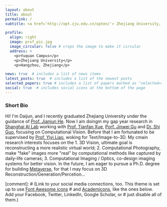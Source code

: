 ```yaml
---
layout: about
title: about
permalink: /
subtitle: <a href='http://opt.zju.edu.cn/opten/'> Zhejiang University, Optical Engineering</a> | <a href='https://github.com/OpenImagingLab'> Shanghai AI Lab, OpenImaging Lab</a>.

profile:
  align: right
  image: prof_pic.jpg
  image_circular: false # crops the image to make it circular
  address: >
    <p>Yuquan Campus</p>
    <p>Zhejiang University</p>
    <p>Hangzhou, Zhejiang</p>

news: true  # includes a list of news items
latest_posts: true  # includes a list of the newest posts
selected_papers: true # includes a list of papers marked as "selected={true}"
social: true  # includes social icons at the bottom of the page
---
```


### Short Bio
Hi! I'm Daijun, and I recently graduated Zhejiang University under the guidance of [Prof. Jianjun He](https://mypage.zju.edu.cn/JianjunHe#0). Now I am doingm my gap year research in [Shanghai AI Lab](https://www.shlab.org.cn/) working with [Prof. Tianfan Xue](https://tianfan.info/), [Porf. Jinwei Gu](https://www.gujinwei.org/) and [Dr. Shi Guo](https://scholar.google.com/citations?user=5hsEmuQAAAAJ&hl=en&oi=ao), focusing on Computational Vision. Before that I am fortunated to be supervised by [Prof. Yiyi Liao](https://yiyiliao.github.io/), woking for Text/Image-to-3D. My cmain research interests focuses on the 1. 3D Vision, ultimate goal is reconstructing a more realistic virtual world; 2. Computational Photography, make "fake" images more "real" by computational methods like captured by daily-life cameras; 3. Computational Imaging / Optics, co-design imaging systems for better vision. In the future, I am eager to pursue a Ph.D. degree for building [Metaverse](https://en.wikipedia.org/wiki/Metaverse#:~:text=The%20metaverse%20is%20a%20loosely,on%20social%20and%20economic%20connection.), for that I may focus on 3D Reconstruction/Generation/Percetion... 

[comment]: # (Link to your social media connections, too. This theme is set up to use [Font Awesome icons](http://fortawesome.github.io/Font-Awesome/) # and [Academicons](https://jpswalsh.github.io/academicons/), like the ones below. Add your Facebook, Twitter, LinkedIn, Google Scholar, or # just disable all of them.)

